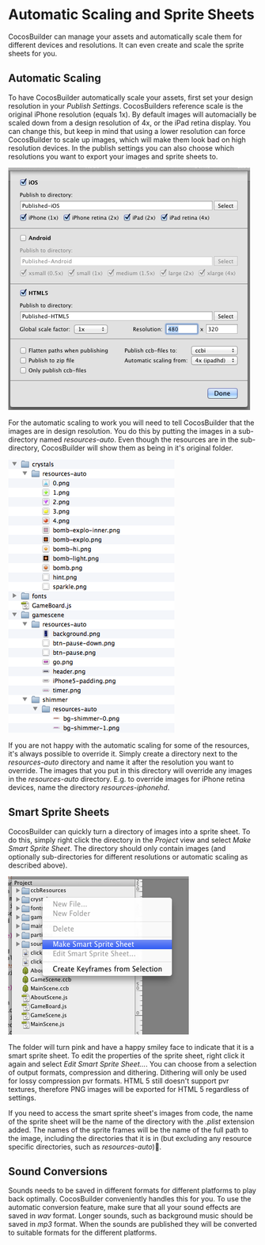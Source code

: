 # Automatic Scaling and Sprite Sheets
CocosBuilder can manage your assets and automatically scale them for different devices and resolutions. It can even create and scale the sprite sheets for you.

## Automatic Scaling
To have CocosBuilder automatically scale your assets, first set your design resolution in your *Publish Settings*. CocosBuilders reference scale is the original iPhone resolution (equals 1x). By default images will automacially be scaled down from a design resolution of 4x, or the iPad retina display. You can change this, but keep in mind that using a lower resolution can force CocosBuilder to scale up images, which will make them look bad on high resolution devices. In the publish settings you can also choose which resolutions you want to export your images and sprite sheets to.

![image](7-1.png?raw=true)

For the automatic scaling to work you will need to tell CocosBuilder that the images are in design resolution. You do this by putting the images in a sub-directory named *resources-auto*. Even though the resources are in the sub-directory, CocosBuilder will show them as being in it's original folder.

![image](7-2.png?raw=true)

If you are not happy with the automatic scaling for some of the resources, it's always possible to override it. Simply create a directory next to the *resources-auto* directory and name it after the resolution you want to override. The images that you put in this directory will override any images in the *resources-auto* directory. E.g. to override images for iPhone retina devices, name the directory *resources-iphonehd*.

## Smart Sprite Sheets
CocosBuilder can quickly turn a directory of images into a sprite sheet. To do this, simply right click the directory in the *Project* view and select *Make Smart Sprite Sheet*. The directory should only contain images (and optionally sub-directories for different resolutions or automatic scaling as described above).

![image](7-3.png?raw=true)

The folder will turn pink and have a happy smiley face to indicate that it is a smart sprite sheet. To edit the properties of the sprite sheet, right click it again and select *Edit Smart Sprite Sheet…*. You can choose from a selection of output formats, compression and dithering. Dithering will only be used for lossy compression pvr formats. HTML 5 still doesn't support pvr textures, therefore PNG images will be exported for HTML 5 regardless of settings.

If you need to access the smart sprite sheet's images from code, the name of the sprite sheet will be the name of the directory with the *.plist* extension added. The names of the sprite frames will be the name of the full path to the image, including the directories that it is in (but excluding any resource specific directories, such as *resources-auto*).

## Sound Conversions
Sounds needs to be saved in different formats for different platforms to play back optimally. CocosBuilder conveniently handles this for you. To use the automatic conversion feature, make sure that all your sound effects are saved in *wav* format. Longer sounds, such as background music should be saved in *mp3* format. When the sounds are published they will be converted to suitable formats for the different platforms.